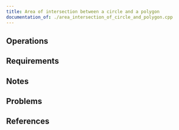 ```yaml
---
title: Area of intersection between a circle and a polygon
documentation_of: ./area_intersection_of_circle_and_polygon.cpp
---
```


## Operations

## Requirements

## Notes

## Problems

## References
